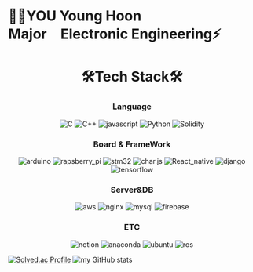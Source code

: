 # 👨‍💻YOU Young Hoon<br>Major&emsp;Electronic Engineering⚡️
<div align="center">

# 🛠Tech Stack🛠

### Language
![C](https://img.shields.io/badge/C-A8B9CC?style=round-square&logo=C&logoColor=white)  ![C++](https://img.shields.io/badge/C++-00599C?style=round-square&logo=C%2B%2B&logoColor=white)   ![javascript](https://img.shields.io/badge/javascript-F7DF1E?&style=round-square&logo=javascript&logoColor=black) ![Python](https://img.shields.io/badge/Python-3776AB?style=round-square&logo=python&logoColor=white) ![Solidity](https://img.shields.io/badge/Solidity-363636?style=round-square&logo=solidity&logoColor=white)

### Board & FrameWork
![arduino](https://img.shields.io/badge/Arduino-00979D?style=round-square&logo=arduino&logoColor=white) ![rapsberry_pi](https://img.shields.io/badge/Raspberry-A22846?style=round-square&logo=raspberrypi&logoColor=white)  ![stm32](https://img.shields.io/badge/STM32-03234B?style=round-square&logo=stmicroelectronics&logoColor=white) ![char.js](https://img.shields.io/badge/Chart.js-FF6384?style=round-square&logo=chart.js&logoColor=white) ![React_native](https://img.shields.io/badge/React_native-61DAFB?style=round-square&logo=REACT&logoColor=white) ![django](https://img.shields.io/badge/Django-092E20?style=round-square&logo=django&logoColor=white) ![tensorflow](https://img.shields.io/badge/Tensorflow-FF6F00?style=round-square&logo=tensorflow&logoColor=white)

### Server&DB
![aws](https://img.shields.io/badge/AWS-232F3E?style=round-square&logo=amazonaws&logoColor=yellow) ![nginx](https://img.shields.io/badge/Nginx-009639?style=round-square&logo=nginx&logoColor=white) ![mysql](https://img.shields.io/badge/Mysql-4479A1?style=round-square&logo=mysql&logoColor=white) ![firebase](https://img.shields.io/badge/Firebase-29B6F6?style=round-square&logo=firebase&logoColor=FFCA28)

### ETC
![notion](https://img.shields.io/badge/Notion-000000?style=round-square&logo=notion&logoColor=white) ![anaconda](https://img.shields.io/badge/Anaconda-44A833?style=round-square&logo=anaconda&logoColor=white) ![ubuntu](https://img.shields.io/badge/Ubuntu-E95420?style=round-square&logo=ubuntu&logoColor=white) ![ros](https://img.shields.io/badge/ROS-22314E?style=round-square&logo=ros&logoColor=white) 
</div>

[![Solved.ac Profile](http://mazassumnida.wtf/api/v2/generate_badge?boj=honor)](https://solved.ac/kcnoh2@hanyang.ac.kr/) ![my GitHub stats](https://github-readme-stats.vercel.app/api?username=younghoonyou&show_icons=true&theme=radical)
